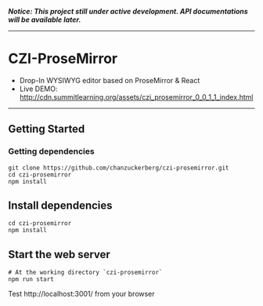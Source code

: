
***Notice: This project still under active development. API documentations will be available later.***

---

# CZI-ProseMirror

+ Drop-In WYSIWYG editor based on ProseMirror & React
+ Live DEMO: http://cdn.summitlearning.org/assets/czi_prosemirror_0_0_1_1_index.html

---

## Getting Started

### Getting dependencies

```
git clone https://github.com/chanzuckerberg/czi-prosemirror.git
cd czi-prosemirror
npm install
```


## Install dependencies
```
cd czi-prosemirror
npm install
```

## Start the web server

```
# At the working directory `czi-prosemirror`
npm run start
```
Test http://localhost:3001/ from your browser
